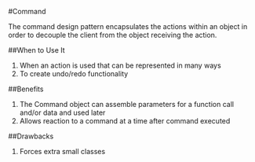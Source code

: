 #Command

The command design pattern encapsulates the actions within an object in order to decouple the client from the
object receiving the action.

##When to Use It

1. When an action is used that can be represented in many ways
2. To create undo/redo functionality

##Benefits

1. The Command object can assemble parameters for a function call and/or data and used later
2. Allows reaction to a command at a time after command executed

##Drawbacks

1. Forces extra small classes
